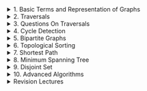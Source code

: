 <details>
<summary> 1. Basic Terms and Representation of Graphs </summary>
</details>

<details>
<summary> 2. Traversals </summary>
</details>

<details>
<summary> 3. Questions On Traversals </summary>
</details>

<details>
<summary> 4. Cycle Detection </summary>
</details>

<details>
<summary> 5. Bipartite Graphs </summary>
</details>

<details>
<summary> 6. Topological Sorting </summary>
</details>

<details>
<summary> 7. Shortest Path </summary>
</details>

<details>
<summary> 8. Minimum Spanning Tree </summary>
</details>

<details>
<summary> 9. Disjoint Set </summary>
</details>

<details>
<summary> 10. Advanced Algorithms </summary>

# Advanced Algorithms

## <b> Kosaraju's Algorithm (Strongly Connected Components) </b>
- Only valid for Directed Graphs <br>
- Number of SCCs <br>
- Print the SCCs <br>
- Step1: Sort the nodes in order of finish time of DFS <br>
- Step2: Reverse the graph <br>
- Step3: Perform DFS in order of finish time (sorted nodes)

### Problem Link
https://www.geeksforgeeks.org/problems/strongly-connected-components-kosarajus-algo/1?utm_source=youtube&utm_medium=collab_striver_ytdescription&utm_campaign=strongly-connected-components-kosarajus-algo

### Code
```cpp
class Solution 
{
  private:
    void dfs1(int node, vector<vector<int>> &adj, vector<bool> &vis, stack<int> &st)
    {
        vis[node] = true;
        
        for (auto adjNode : adj[node])
        {
            if (!vis[adjNode]) dfs1(adjNode, adj, vis, st);
        }
        
        st.push(node);
    }

    void dfs2(int node, vector<int> adj[], vector<bool> &vis)
    {
        vis[node] = true;
        
        for (auto adjNode : adj[node])
        {
            if (!vis[adjNode]) dfs2(adjNode, adj, vis);
        }
    }
    
  public:
    int kosaraju(vector<vector<int>> &adj) 
    {
        int n = adj.size();
        
        // sort the edges in order of finish time
        stack<int> st;
        vector<bool> vis(n, false);
        
        for (int node=0; node<n; node++)
        {
            if (!vis[node]) dfs1(node, adj, vis, st);
        }
        
        // reverse all the edges
        vector<int> rev[n];
        for (int node=0; node<n; node++)
        {
            vis[node] = false;
            for (auto adjNode : adj[node])
            {
                rev[adjNode].push_back(node);
            }
        }
        
        // do the dfs on rev graph in order of finish time
        int scc = 0;
        while(!st.empty())
        {
            int node = st.top();
            st.pop();
            
            if (!vis[node])
                {
                    scc++;
                    dfs2(node, rev, vis);
                }
        }

        return scc;
    }
};
```


## <b> Tarjan's Algorithm: Bridges in Graph </b>
- Bridge is an edge removing which increases the number of components <br>
- Print all the bridges <br>
- Require: tInsertion[], tLow[] (apart from parents)

### Problem Link
https://leetcode.com/problems/critical-connections-in-a-network/submissions/1561315940/

### Code
```cpp
class Solution 
{
    int timer = 0;
private:
    void dfs(int node, int parent, vector<vector<int>> &adj, vector<bool> &vis, vector<int> &tInsertion, vector<int> &tLow, vector<vector<int>> &bridges)
    {
        vis[node] = true;

        tInsertion[node] = tLow[node] = timer;
        timer++;

        for (int adjNode : adj[node])
        {
            if (adjNode == parent) continue;

            if (!vis[adjNode])
            {
                dfs(adjNode, node, adj, vis, tInsertion, tLow, bridges);

                tLow[node] = min(tLow[node], tLow[adjNode]);

                // can node --> adjNode be a bridge
                if (tLow[adjNode] > tInsertion[node]) bridges.push_back({node, adjNode});
            }

            else
            {
                tLow[node] = min(tLow[node], tLow[adjNode]);
            }
        }
    }

public:
    vector<vector<int>> criticalConnections(int n, vector<vector<int>>& connections) 
    {
        vector<vector<int>> adj(n);

        for (auto edge : connections)
        {
            adj[edge[0]].push_back(edge[1]);
            adj[edge[1]].push_back(edge[0]);
        }

        vector<bool> vis(n, false);

        vector<int> tInsertion(n), tLow(n);

        vector<vector<int>> bridges;

        for (int i=0; i<n; i++)
        {
            if (!vis[i]) dfs(i, -1, adj, vis, tInsertion, tLow, bridges);
        }

        return bridges;
    }
};
```

## <b> Articulation Point in Graph </b>
-  Any node whose removal (along with all the edges associated with it) breaks the graph into multiple components

### Problem Link
https://www.geeksforgeeks.org/problems/articulation-point-1/1?utm_source=youtube&utm_medium=collab_striver_ytdescription&utm_campaign=articulation-point

### Code
```cpp
class Solution 
{
  int timer = 0;
  
  private:
    void dfs(int node, int parent, vector<int>adj[], vector<bool> &vis, vector<int> &tInsertion, vector<int> &tLow, vector<bool> &isArticulation)
    {
        vis[node] = true;
        int child = 0;
        
        tInsertion[node] = tLow[node] = timer;
        timer++;
        
        for (int adjNode : adj[node])
        {
            if (adjNode == parent) continue;
            
            if (! vis[adjNode])
            {
                child++;
                dfs(adjNode, node, adj, vis, tInsertion, tLow, isArticulation);
                
                tLow[node] = min(tLow[node], tLow[adjNode]);
                
                // can node be an articulation point
                // tLow[adjNode] < tInsertion[node] okay
                if (parent != -1 && tLow[adjNode] >= tInsertion[node]) isArticulation[node] = true;
            }
            
            else
            {
                tLow[node] = min(tLow[node], tInsertion[adjNode]);
            }
        }
        
        if (parent == -1 && child > 1) isArticulation[node] = true;
    }
    
  public:
    vector<int> articulationPoints(int n, vector<int>adj[]) 
    {
        vector<bool> vis(n, false);
        
        vector<int> tInsertion(n), tLow(n);
        
        vector<bool> isArticulation(n, false);
        
        for (int i=0; i<n; i++)
        {
            if (!vis[i]) dfs(i, -1, adj, vis, tInsertion, tLow, isArticulation);
        }
        
        vector<int> ans;
        for (int i=0; i<n; i++)
        {
            if (isArticulation[i]) ans.push_back(i);
        }
        
        if (ans.size() == 0) return {-1};
        return ans;
    }
};
```

</details>

<details>
<summary>  Revision Lectures </summary>
- Lec 26 <br>
- Lec 29, 30, 31 (Word Ladder problems)
</details>